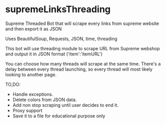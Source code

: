 # supremeLinksThreading
Supreme Threaded Bot that will scrape every links from supreme website and then export it as JSON

Uses BeautifulSoup, Requests, JSON, time, threading

This bot will use threading module to scrape URL from Supreme webshop and output it in JSON format ('item':'itemURL')

You can choose how many threads will scrape at the same time. There's a delay between every thread launching, so every thread will most likely looking to another page.

TO,DO:

- Handle exceptions.
- Delete colors from JSON data.
- Add non stop scraping until user decides to end it. 
- Proxy support
- Save it to a file for educational purpose only
